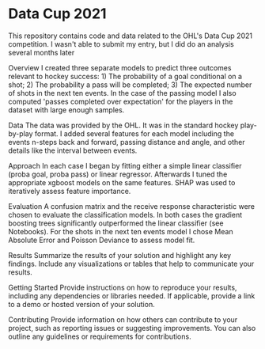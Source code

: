 # Data Cup 2021

This repository contains code and data related to the OHL's Data Cup 2021 competition. I wasn't able to submit my entry, but I did do an analysis several months later

Overview
I created three separate models to predict three outcomes relevant to hockey success: 1) The probability of a goal conditional on a shot; 2) The probability a pass will be completed; 3) The expected number of shots in the next ten events. In the case of the passing model I also computed 'passes completed over expectation' for the players in the dataset with large enough samples. 

Data
The data was provided by the OHL. It was in the standard hockey play-by-play format. I added several features for each model including the events n-steps back and forward, passing distance and angle, and other details like the interval between events. 

Approach
In each case I began by fitting either a simple linear classifier (proba goal, proba pass) or linear regressor. Afterwards I tuned the appropriate xgboost models on the same features. SHAP was used to iteratively assess feature importance. 

Evaluation
A confusion matrix and the receive response characteristic were chosen to evaluate the classification models. In both cases the gradient boosting trees significantly outperformed the linear classifier (see Notebooks). For the shots in the next ten events model I chose Mean Absolute Error and Poisson Deviance to assess model fit. 

Results
Summarize the results of your solution and highlight any key findings. Include any visualizations or tables that help to communicate your results.

Getting Started
Provide instructions on how to reproduce your results, including any dependencies or libraries needed. If applicable, provide a link to a demo or hosted version of your solution.

Contributing
Provide information on how others can contribute to your project, such as reporting issues or suggesting improvements. You can also outline any guidelines or requirements for contributions.
